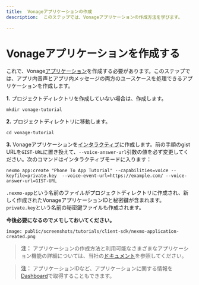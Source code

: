 ```yaml
---
title:  Vonageアプリケーションの作成
description:  このステップでは、Vonageアプリケーションの作成方法を学びます。

---
```


Vonageアプリケーションを作成する
===================

これで、Vonage[アプリケーション](/conversation/concepts/application)を作成する必要があります。このステップでは、アプリ内音声とアプリ内メッセージの両方のユースケースを処理できるアプリケーションを作成します。

**1\.** プロジェクトディレクトリを作成していない場合は、作成します。

```shell
mkdir vonage-tutorial
```

**2\.** プロジェクトディレクトリに移動します。

```shell
cd vonage-tutorial
```

**3\.** Vonageアプリケーションを[インタラクティブ](/application/nexmo-cli#interactive-mode)に作成します。前の手順のgist URLを`GIST-URL`に置き換えて、`--voice-answer-url`引数の値を必ず変更してください。次のコマンドはインタラクティブモードに入ります：

```shell
nexmo app:create "Phone To App Tutorial" --capabilities=voice --keyfile=private.key  --voice-event-url=https://example.com/ --voice-answer-url=GIST-URL 
```

`.nexmo-app`という名前のファイルがプロジェクトディレクトリに作成され、新しく作成されたVonageアプリケーションIDと秘密鍵が含まれます。`private.key`という名前の秘密鍵ファイルも作成されます。

**今後必要になるのでメモしておいてください。** 

```screenshot
image: public/screenshots/tutorials/client-sdk/nexmo-application-created.png
```

> **注：** アプリケーションの作成方法と利用可能なさまざまなアプリケーション機能の詳細については、当社の[ドキュメント](/application/overview)を参照してください。

> **注：** アプリケーションIDなど、アプリケーションに関する情報を[Dashboard](https://dashboard.nexmo.com/voice/your-applications)で取得することもできます。

